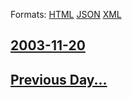 
Formats: [HTML](2003/11/20/index.html)  [JSON](2003/11/20/index.json)  [XML](2003/11/20/index.xml)  

## [2003-11-20](/news/2003/11/20/index.md)

## [Previous Day...](/news/2003/11/19/index.md)

